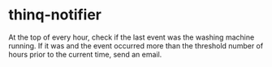 # thinq-notifier

At the top of every hour, check if the last event was the washing machine running. If it was and the event occurred more than the threshold number of hours prior to the current time, send an email.
